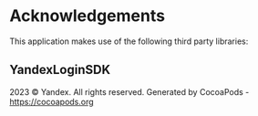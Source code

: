 # Acknowledgements
This application makes use of the following third party libraries:

## YandexLoginSDK

2023 © Yandex. All rights reserved.
Generated by CocoaPods - https://cocoapods.org
